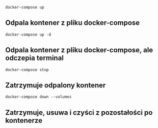``` docker-compose up ```
## Odpala kontener z pliku docker-compose
``` docker-compose up -d ```
## Odpala kontener z pliku docker-compose, ale odczepia terminal
```docker-compose stop```
## Zatrzymuje odpalony kontener
```docker-compose down --volumes ```
## Zatrzymuje, usuwa i czyści z pozostałości po kontenerze